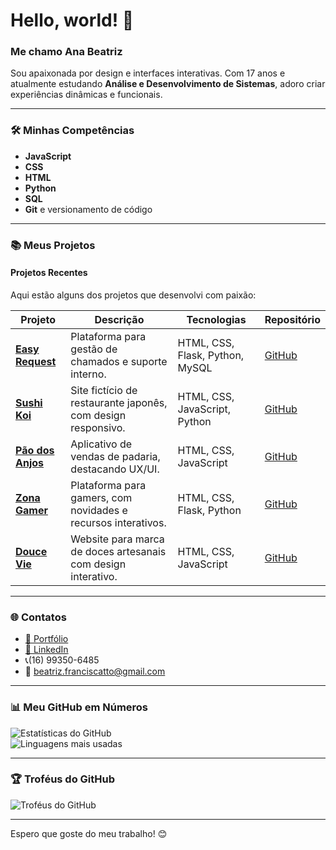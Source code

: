 # Hello, world! 👋

### Me chamo Ana Beatriz  
Sou apaixonada por design e interfaces interativas. Com 17 anos e atualmente estudando **Análise e Desenvolvimento de Sistemas**, adoro criar experiências dinâmicas e funcionais.

---

### 🛠️ Minhas Competências  
- **JavaScript**  
- **CSS**  
- **HTML**  
- **Python**  
- **SQL**  
- **Git** e versionamento de código  

---

### 📚 Meus Projetos  

#### **Projetos Recentes**  
Aqui estão alguns dos projetos que desenvolvi com paixão:

| Projeto | Descrição | Tecnologias | Repositório |
|---------|-----------|-------------|-------------|
| **[Easy Request](https://github.com/anafranciscatto/EASY-REQUEST)** | Plataforma para gestão de chamados e suporte interno. | HTML, CSS, Flask, Python, MySQL | [GitHub](https://github.com/anafranciscatto/EASY-REQUEST) |
| **[Sushi Koi](https://github.com/anafranciscatto/Sushi-Koi)** | Site fictício de restaurante japonês, com design responsivo. | HTML, CSS, JavaScript, Python | [GitHub](https://github.com/anafranciscatto/Sushi-Koi) |
| **[Pão dos Anjos](https://github.com/anafranciscatto/pao-dos-anjos)** | Aplicativo de vendas de padaria, destacando UX/UI. | HTML, CSS, JavaScript | [GitHub](https://github.com/anafranciscatto/pao-dos-anjos) |
| **[Zona Gamer](https://github.com/anafranciscatto/Zona-Gamer)** | Plataforma para gamers, com novidades e recursos interativos. | HTML, CSS, Flask, Python | [GitHub](https://github.com/anafranciscatto/Zona-Gamer) |
| **[Douce Vie](https://github.com/anafranciscatto/Douce-Vie)** | Website para marca de doces artesanais com design interativo. | HTML, CSS, JavaScript | [GitHub](https://github.com/anafranciscatto/Douce-Vie) |

---

### 🌐 Contatos  

- [🔗 Portfólio](#) <!-- Insira o link para o seu portfólio aqui -->  
- [🔗 LinkedIn](https://br.linkedin.com/in/ana-beatriz-camassuti?trk=public_profile_samename-profile)  
- 📞(16) 99350-6485  
- 📧 beatriz.franciscatto@gmail.com  

---

### 📊 Meu GitHub em Números  

![Estatísticas do GitHub](https://github-readme-stats.vercel.app/api?username=anafranciscatto&show_icons=true&theme=radical)  
![Linguagens mais usadas](https://github-readme-stats.vercel.app/api/top-langs/?username=anafranciscatto&layout=compact&theme=radical)  

---

### 🏆 Troféus do GitHub  
![Troféus do GitHub](https://github-profile-trophy.vercel.app/?username=anafranciscatto&theme=radical)  

---

Espero que goste do meu trabalho! 😊
